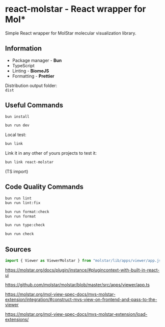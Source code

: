 # react-molstar - React wrapper for Mol*

Simple React wrapper for MolStar molecular visualization library.

## Information

- Package manager - **Bun**
- TypeScript
- Linting - **BiomeJS**
- Formatting - **Prettier**

Distribution output folder:\
`dist`

## Useful Commands

```bash
bun install
```

```bash
bun run dev
```

Local test:

```bash
bun link
```

Link it in any other of yours projects to test it:

```bash
bun link react-molstar
```

(TS import)

## Code Quality Commands

```bash
bun run lint
bun run lint:fix

bun run format:check
bun run format

bun run type:check

bun run check
```

## Sources

```typescript
import { Viewer as ViewerMolstar } from "molstar/lib/apps/viewer/app.js";
```

https://molstar.org/docs/plugin/instance/#plugincontext-with-built-in-react-ui

https://github.com/molstar/molstar/blob/master/src/apps/viewer/app.ts

https://molstar.org/mol-view-spec-docs/mvs-molstar-extension/integration/#construct-mvs-view-on-frontend-and-pass-to-the-viewer

https://molstar.org/mol-view-spec-docs/mvs-molstar-extension/load-extensions/
